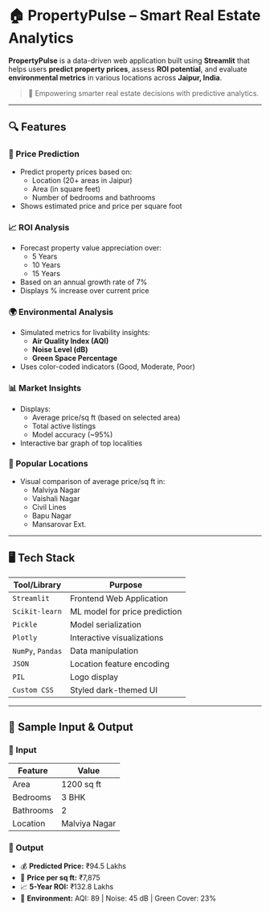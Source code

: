 # 🏠 PropertyPulse – Smart Real Estate Analytics

**PropertyPulse** is a data-driven web application built using **Streamlit** that helps users **predict property prices**, assess **ROI potential**, and evaluate **environmental metrics** in various locations across **Jaipur, India**.

> 🚀 Empowering smarter real estate decisions with predictive analytics.

---

## 🔍 Features

### 🎯 Price Prediction
- Predict property prices based on:
  - Location (20+ areas in Jaipur)
  - Area (in square feet)
  - Number of bedrooms and bathrooms
- Shows estimated price and price per square foot

### 📈 ROI Analysis
- Forecast property value appreciation over:
  - 5 Years
  - 10 Years
  - 15 Years
- Based on an annual growth rate of 7%
- Displays % increase over current price

### 🌍 Environmental Analysis
- Simulated metrics for livability insights:
  - **Air Quality Index (AQI)**
  - **Noise Level (dB)**
  - **Green Space Percentage**
- Uses color-coded indicators (Good, Moderate, Poor)

### 📊 Market Insights
- Displays:
  - Average price/sq ft (based on selected area)
  - Total active listings
  - Model accuracy (~95%)
- Interactive bar graph of top localities

### 📍 Popular Locations
- Visual comparison of average price/sq ft in:
  - Malviya Nagar
  - Vaishali Nagar
  - Civil Lines
  - Bapu Nagar
  - Mansarovar Ext.

---

## 🖥️ Tech Stack

| Tool/Library     | Purpose                             |
|------------------|--------------------------------------|
| `Streamlit`      | Frontend Web Application             |
| `Scikit-learn`   | ML model for price prediction        |
| `Pickle`         | Model serialization                  |
| `Plotly`         | Interactive visualizations           |
| `NumPy`, `Pandas`| Data manipulation                    |
| `JSON`           | Location feature encoding            |
| `PIL`            | Logo display                         |
| `Custom CSS`     | Styled dark-themed UI                |

---

## 🧪 Sample Input & Output

### 🔹 Input

| Feature     | Value         |
|-------------|---------------|
| Area        | 1200 sq ft    |
| Bedrooms    | 3 BHK         |
| Bathrooms   | 2             |
| Location    | Malviya Nagar |

### 🔸 Output

- 💰 **Predicted Price:** ₹94.5 Lakhs  
- 📐 **Price per sq ft:** ₹7,875  
- 📈 **5-Year ROI:** ₹132.8 Lakhs  
- 🌿 **Environment:** AQI: 89 | Noise: 45 dB | Green Cover: 23%
